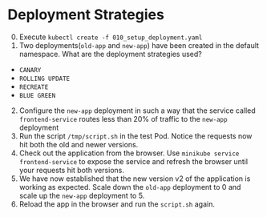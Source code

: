 # Deployment Strategies

0. Execute `kubectl create -f 010_setup_deployment.yaml`
1. Two deployments(`old-app` and `new-app`) have been created in the default namespace. What are the deployment strategies used?

- `CANARY`
- `ROLLING UPDATE`
- `RECREATE`
- `BLUE GREEN`

2. Configure the `new-app` deployment in such a way that the service called `frontend-service` routes less than 20% of traffic to the `new-app` deployment
3. Run the script `/tmp/script.sh` in the test Pod. Notice the requests now hit both the old and newer versions.
4. Check out the application from the browser. Use `minikube service frontend-service` to expose the service and refresh the browser until your requests hit both versions.
5. We have now established that the new version v2 of the application is working as expected. Scale down the `old-app` deployment to 0 and scale up the `new-app` deployment to 5.
6. Reload the app in the browser and run the `script.sh` again.
